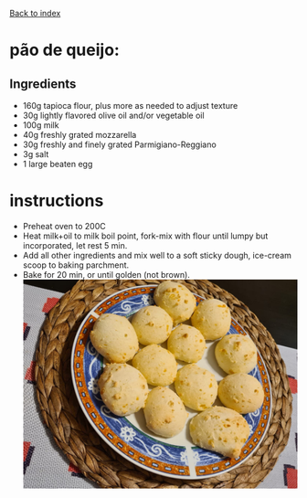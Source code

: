 [Back to index](../index.MD)

# pão de queijo:
## Ingredients

* 160g tapioca flour, plus more as needed to adjust texture
* 30g  lightly flavored olive oil and/or vegetable oil
* 100g  milk
* 40g  freshly grated mozzarella
* 30g  freshly and finely grated Parmigiano-Reggiano
* 3g   salt
* 1    large beaten egg

# instructions
* Preheat oven to 200C
* Heat milk+oil to milk boil point, fork-mix with flour until lumpy but incorporated, let rest 5 min.
* Add all other ingredients and mix well to a soft sticky dough, ice-cream scoop to baking parchment.
* Bake for 20 min, or until golden (not brown).
![Nice balls](../images/paude.jpeg)

